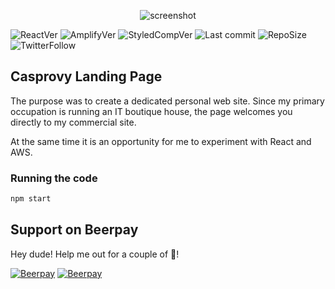 <p align="center">
<img src="https://res.cloudinary.com/ohcash/image/upload/v1581452646/github_repo/screenShot_main.png" alt="screenshot">
  <p>


![ReactVer](https://img.shields.io/github/package-json/dependency-version/casprovy/casprovy-landing-page/react) ![AmplifyVer](https://img.shields.io/github/package-json/dependency-version/casprovy/casprovy-landing-page/aws-amplify?color=orange) ![StyledCompVer](https://img.shields.io/github/package-json/dependency-version/casprovy/casprovy-landing-page/styled-components?color=pink) ![Last commit](https://img.shields.io/github/last-commit/Casprovy/casprovy-landing-page) ![RepoSize](https://img.shields.io/github/repo-size/casprovy/casprovy-landing-page?color=ff69b4) ![TwitterFollow](https://img.shields.io/twitter/follow/casprovy?style=social)

## Casprovy Landing Page

The purpose was to create a dedicated personal web site. Since my primary occupation is running an IT boutique house, the page welcomes you directly to my commercial site.

At the same time it is an opportunity for me to experiment with React and AWS.

### Running the code

```bash
npm start
```



## Support on Beerpay
Hey dude! Help me out for a couple of :beers:!

[![Beerpay](https://beerpay.io/Casprovy/casprovy-landing-page/badge.svg?style=beer-square)](https://beerpay.io/Casprovy/casprovy-landing-page)  [![Beerpay](https://beerpay.io/Casprovy/casprovy-landing-page/make-wish.svg?style=flat-square)](https://beerpay.io/Casprovy/casprovy-landing-page?focus=wish)